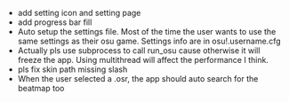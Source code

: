 - add setting icon and setting page
- add progress bar fill
- Auto setup the settings file. Most of the time the user wants to use the same settings as their osu game. Settings info are in osu!.username.cfg
- Actually pls use subprocess to call run_osu cause otherwise it will freeze the app. Using multithread will affect the performance I think.
- pls fix skin path missing slash
- When the user selected a .osr, the app should auto search for the beatmap too
